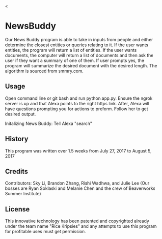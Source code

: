 
<content> <
# NewsBuddy
Our News Buddy program is able to take in inputs from people and either determine the closest entities or queries relating to it. If the user wants entities, the program will return a list of entities.  If the user wants documents, the computer will return a list of documents and then ask the user if they want a summary of one of them.  If user prompts yes, the program will summarize the desired document with the desired length.  The algorithm is sourced from smmry.com. 

## Usage
Open command line or git bash and run python app.py.  Ensure the ngrok server is up and that Alexa points to the right https link.  After, Alexa will have questions prompting you for actions to preform.  Follow her to get desired output.  

Initalizing News Buddy: Tell Alexa "search"

## History
This program was written over 1.5 weeks from July 27, 2017 to August 5, 2017

## Credits
Contributors: Sky Li, Brandon Zhang, Rishi Wadhwa, and Julie Lee (Our bosses are Ryan Soklaski and Melanie Chen and the crew of Beaverworks Summer Institute)
## License
This innovative technology has been patented and copyrighted already under the team name "Rice Kripsies" and any attempts to use this program for profitable uses must get permission.  
> 
</content>
 
